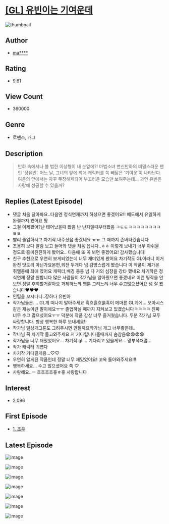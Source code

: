 # [[GL] 유빈이는 기여운데](https://comic.naver.com/bestChallenge/list?titleId=785734)
![thumbnail](https://image-comic.pstatic.net/user_contents_data/challenge_comic/2021/12/01/351567/thumbnail_202x164513e2a6a_bf7e_402c_b31b_d235d058bea0_00000699.JPEG)

## Author
- [ma****](https://comic.naver.com/artistTitle?id=351567)

## Rating
- 9.61

## View Count
- 360000

## Genre
- 로맨스, 개그

## Description
> 만화 속에서나 볼 법한 이상형이 내 눈앞에?! 마법소녀 변신만화의 비밀스러운 팬인 ‘성유빈’. 어느 날, 그녀의 앞에 최애 캐릭터를 쏙 빼닮은 ‘기여운’이 나타난다. 여운의 앞에서는 자꾸 무장해제되어 부끄러운 모습만 보여주는데... 과연 유빈은 사랑에 성공할 수 있을까?

## Replies (Latest Episode)
- 댓글 처음 달아봐요..다음엔 정식연재까지 하셨으면 좋겠어요!! 베도에서 유일하게 완결까지 봤어요 짱
- 그걸 이제봤어?난 태어났을때 봤음 난 난자일때부터봤음 ㅋㅌㅌㅋㅋㅋㅋㅋㅋㅋㅋㅌㅌ
- 빨리 졸업하시고 차기작 내주셨음 좋겠네요 ㅠㅠ 그 때까지 존버타겠습니다
- 조용히 보다 알람 보고 들어와 댓글 처음 씁니다..ㅎㅎ 이렇게 보내기 너무 아쉬울 정도로 흥미진진하게 봤어요.. 다음에 또 꼭 뵈면 좋겠어요! 감사했습니다!
- 친구 추천으로 우연히 보게되었는데 너무 재미있게 봤어요 차기작도 GL이라니 이거 완전 맛도리 아닌가요본편,외전 두개다 넘 감명스럽게 봤습니다 이 작품이 제가본 쥐엘중에 최애 였어요 캐릭터,배경 등등 넘 다 저의 심장을 강타 했네요 차기작은 정식연재 정말 원합니다 많은 사람들이 작가님을 알아줬으면 좋겠네요 이런 띵작을 안 보면 정말 후회할거같아요 과제하느랴 웹툰 그리느랴 너무 수고많으셨어요 넘 잘 봤습니다❤️❤️❤️
- 인팁을 꼬시다니..장하다 유빈아
- 작가님들은.... GL계 떠나지 말아주세요 흑흐흙흐륽흑이 메마른 GL계에... 오아시스 같은 재능이란 말이에요ㅜㅜ 졸업하실 때까지 지켜보고 있겠습니다ㅋㅋㅋㅋ 진짜 너무 수고 많으셨어요ㅜㅜ 덕분에 작품 감상 너무 즐거웠습니다. 두분 작가님 모두 싸랑합니다. 항상 행복한 하루 보내세요!!
- 작가님 일상개그툰도 그려주시면 안될까요작가님 개그 너무좋은데..
- 작나님 꼭 차기작 들고와주세요 저 기다립니다올때까지 숨참음😨😨😨😨
- 작가님들 너무 재밌었어요... 차기작 gl.... 기다리고 있을게요... 망부석처럼...
- 작가 캐릭터 귀엽다
- 차기작 기다릴게용...♡♡
- 우연히 알게된 작품인데 정말 너무 재밌었어요! 꼬옥 돌아와주세요!!!
- 행복하세요... 수고 많으셨어요 쪽 ♡
- 사랑해요..ㅡ 흐흐흐흐흫ㅎ흫 사랑합니다

## Interest
- 2,096

## First Episode
- [1. 조우](https://comic.naver.com/bestChallenge/detail?titleId=785734&no=1)

## Latest Episode
![image](https://image-comic.pstatic.net/user_contents_data/challenge_comic/2022/08/29/351567/upload_3774360868485346918.jpeg)

![image](https://image-comic.pstatic.net/user_contents_data/challenge_comic/2022/08/29/351567/upload_7076624396787594034.jpeg)

![image](https://image-comic.pstatic.net/user_contents_data/challenge_comic/2022/08/29/351567/upload_3761405520563561782.jpeg)

![image](https://image-comic.pstatic.net/user_contents_data/challenge_comic/2022/08/29/351567/upload_7293070759741698404.jpeg)

![image](https://image-comic.pstatic.net/user_contents_data/challenge_comic/2022/08/29/351567/upload_3762538910823309872.jpeg)

![image](https://image-comic.pstatic.net/user_contents_data/challenge_comic/2022/08/29/351567/upload_3618142230590798133.jpeg)

![image](https://image-comic.pstatic.net/user_contents_data/challenge_comic/2022/08/29/351567/upload_7234578935872305508.jpeg)
